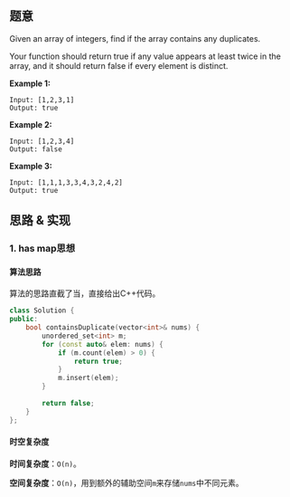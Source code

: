 ## 题意

Given an array of integers, find if the array contains any duplicates.

Your function should return true if any value appears at least twice in the array, and it should return false if every element is distinct.

**Example 1:**

```
Input: [1,2,3,1]
Output: true
```

**Example 2:**

```
Input: [1,2,3,4]
Output: false
```

**Example 3:**

```
Input: [1,1,1,3,3,4,3,2,4,2]
Output: true
```

## 思路 & 实现

### 1. has map思想

#### **算法思路**

算法的思路直截了当，直接给出C++代码。

```C++
class Solution {
public:
    bool containsDuplicate(vector<int>& nums) {
        unordered_set<int> m;
        for (const auto& elem: nums) {
            if (m.count(elem) > 0) {
                return true;
            }
            m.insert(elem);
        }
        
        return false;
    }
};
```

#### **时空复杂度**

**时间复杂度**：`O(n)`。

**空间复杂度**：`O(n)`，用到额外的辅助空间`m`来存储`nums`中不同元素。